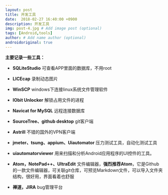 ```yaml
---
layout: post
title: 开发工具
date:  2018-02-27 16:40:00 +0900  
description: 开发工具
img: post-4.jpg # Add image post (optional)
tags: [Android,tools]
author: # Add name author (optional)
androidoriginal: true
---
```


**主要记录一些工具：**



- **SQLiteStudio**	可查看APP里面的数据库，不用root

- **LICEcap**	录制动态图片

- **WinSCP**	windows下连接linux系统文件管理软件

- **IObit Unlocker**	解锁占用文件的进程

- **Navicat for MySQL**	远程连接数据库

- **SourceTree、github desktop**	git客户端

- **Astrill**	不错的国外的VPN客户端

- **jmeter、tsung、appium、Uiautomator**	压力测试工具，自动化测试工具

- **uiautomatorviewer**	用来扫描和分析Android应用程序的UI控件的工具。

- **Atom，NotePad++、UltraEdit** 文件编辑器，**强烈推荐Atom**，它是Github的一款文件编辑器，可关联git仓库，可预览Markdown文件，可以导入文件夹结构，很好用，界面看着也舒服

- **禅道，JIRA** bug管理平台
